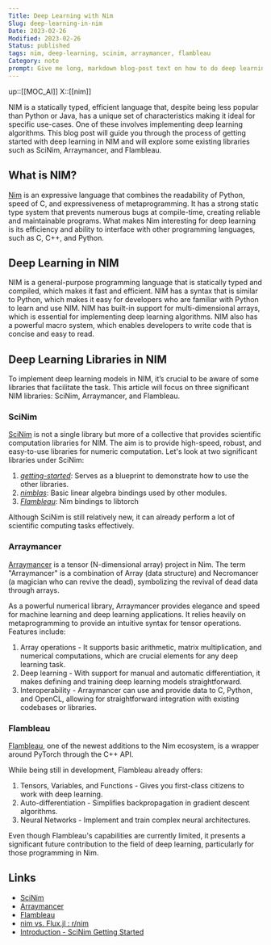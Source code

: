 ```yaml
---
Title: Deep Learning with Nim
Slug: deep-learning-in-nim
Date: 2023-02-26
Modified: 2023-02-26
Status: published
tags: nim, deep-learning, scinim, arraymancer, flambleau
Category: note
prompt: Give me long, markdown blog-post text on how to do deep learning in NIM language. Discuss existing libraries that can help with experimenting with deep learning. Describe SciNim, arraymancer and flambleau. Give me links in the end.
---
```


up::[[MOC_AI]]
X::[[nim]]

NIM is a statically typed, efficient language that, despite being less popular than Python or Java, has a unique set of characteristics making it ideal for specific use-cases. One of these involves implementing deep learning algorithms. This blog post will guide you through the process of getting started with deep learning in NIM and will explore some existing libraries such as SciNim, Arraymancer, and Flambleau.

## What is NIM?

[Nim](https://nim-lang.org/) is an expressive language that combines the readability of Python, speed of C, and expressiveness of metaprogramming. It has a strong static type system that prevents numerous bugs at compile-time, creating reliable and maintainable programs. What makes Nim interesting for deep learning is its efficiency and ability to interface with other programming languages, such as C, C++, and Python.

## Deep Learning in NIM

NIM is a general-purpose programming language that is statically typed and compiled, which makes it fast and efficient. NIM has a syntax that is similar to Python, which makes it easy for developers who are familiar with Python to learn and use NIM. NIM has built-in support for multi-dimensional arrays, which is essential for implementing deep learning algorithms. NIM also has a powerful macro system, which enables developers to write code that is concise and easy to read.

## Deep Learning Libraries in NIM

To implement deep learning models in NIM, it’s crucial to be aware of some libraries that facilitate the task. This article will focus on three significant NIM libraries: SciNim, Arraymancer, and Flambleau.

### SciNim

[SciNim](https://github.com/SciNim) is not a single library but more of a collective that provides scientific computation libraries for NIM. The aim is to provide high-speed, robust, and easy-to-use libraries for numeric computation. Let's look at two significant libraries under SciNim:

1. [_getting-started_](https://github.com/SciNim/getting-started): Serves as a blueprint to demonstrate how to use the other libraries.
2. [_nimblas_](https://github.com/SciNim/nimblas): Basic linear algebra bindings used by other modules.
3. [_Flambleau_](https://github.com/SciNim/flambeau): Nim bindings to libtorch


Although SciNim is still relatively new, it can already perform a lot of scientific computing tasks effectively.

### Arraymancer

[Arraymancer](https://mratsim.github.io/Arraymancer/) is a tensor (N-dimensional array) project in Nim. The term "Arraymancer" is a combination of Array (data structure) and Necromancer (a magician who can revive the dead), symbolizing the revival of dead data through arrays.

As a powerful numerical library, Arraymancer provides elegance and speed for machine learning and deep learning applications. It relies heavily on metaprogramming to provide an intuitive syntax for tensor operations. Features include:

1. Array operations - It supports basic arithmetic, matrix multiplication, and numerical computations, which are crucial elements for any deep learning task.
2. Deep learning - With support for manual and automatic differentiation, it makes defining and training deep learning models straightforward.
3. Interoperability - Arraymancer can use and provide data to C, Python, and OpenCL, allowing for straightforward integration with existing codebases or libraries.

### Flambleau

[Flambleau](https://github.com/SciNim/flambeau), one of the newest additions to the Nim ecosystem, is a wrapper around PyTorch through the C++ API.

While being still in development, Flambleau already offers:

1. Tensors, Variables, and Functions - Gives you first-class citizens to work with deep learning.
2. Auto-differentiation - Simplifies backpropagation in gradient descent algorithms.
3. Neural Networks - Implement and train complex neural architectures.

Even though Flambleau's capabilities are currently limited, it presents a significant future contribution to the field of deep learning, particularly for those programming in Nim.

## Links
-   [SciNim](https://github.com/SciNim)
-   [Arraymancer](https://mratsim.github.io/Arraymancer/)
-   [Flambleau](https://github.com/SciNim/flambeau) 
-   [nim vs. Flux.jl : r/nim](https://www.reddit.com/r/nim/comments/vqoa62/deeplearning_in_nim/)
-   [Introduction - SciNim Getting Started](https://scinim.github.io/getting-started/)
